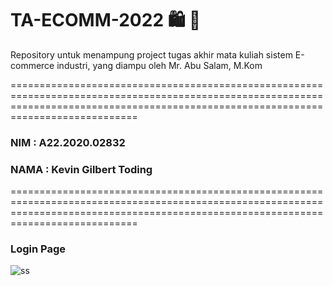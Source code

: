 # TA-ECOMM-2022 :shopping: :shopping_cart:
Repository untuk menampung project tugas akhir mata kuliah sistem E-commerce industri, yang diampu oleh Mr. Abu Salam, M.Kom

========================================================================================================================================================================================
<h3>NIM   : A22.2020.02832</h3>
<h3>NAMA  : Kevin Gilbert Toding</h3>

========================================================================================================================================================================================

<h3>Login Page</h3>

![ss](https://user-images.githubusercontent.com/79959818/163660840-5102f127-b7ce-42d7-a43e-fe5addd6e705.png)
